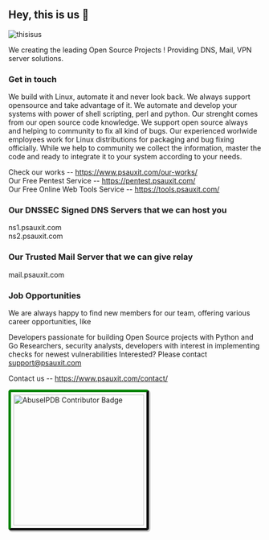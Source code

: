 ## Hey, this is us :wave:

![thisisus](https://user-images.githubusercontent.com/25556606/216186940-bc89ceb7-9029-4453-a98e-8a1339be528e.png)

We creating the leading Open Source Projects ! Providing DNS, Mail, VPN server solutions.

### Get in touch
We build with Linux, automate it and never look back. We always support opensource and take advantage of it. We automate and develop your systems with power of shell scripting, perl and python. Our strenght comes from our open source code knowledge. We support open source always and helping to community to fix all kind of bugs. Our experienced worlwide employees work for Linux distributions for packaging and bug fixing officially. While we help to community we collect the information, master the code and ready to integrate it to your system according to your needs.

Check our works -- https://www.psauxit.com/our-works/<br/>
Our Free Pentest Service -- https://pentest.psauxit.com/<br/>
Our Free Online Web Tools Service -- https://tools.psauxit.com/


### Our DNSSEC Signed DNS Servers that we can host you
ns1.psauxit.com<br/>
ns2.psauxit.com

### Our Trusted Mail Server that we can give relay
mail.psauxit.com <br/>

### Job Opportunities
We are always happy to find new members for our team, offering various career opportunities, like

Developers passionate for building Open Source projects with Python and Go
Researchers, security analysts, developers with interest in implementing checks for newest vulnerabilities
Interested? Please contact support@psauxit.com

Contact us -- https://www.psauxit.com/contact/

<a href="https://www.abuseipdb.com/user/50466" title="AbuseIPDB is an IP address blacklist for webmasters and sysadmins to report IP addresses engaging in abusive behavior on their networks">
	<img src="https://www.abuseipdb.com/contributor/50466.svg" alt="AbuseIPDB Contributor Badge" style="width: 260px;border-radius: 5px;border-top: 5px solid #058403;border-right: 5px solid #111;border-bottom: 5px solid #111;border-left: 5px solid #058403;padding: 5px;box-shadow: 2px 2px 1px 1px rgba(0, 0, 0, .2);">
</a>

